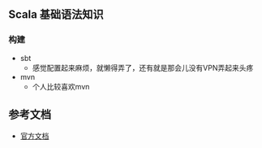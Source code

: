 ## Scala 基础语法知识

### 构建
- sbt
    - 感觉配置起来麻烦，就懒得弄了，还有就是那会儿没有VPN弄起来头疼
- mvn
    - 个人比较喜欢mvn

## 参考文档
- [官方文档](https://docs.scala-lang.org/getting-started/index.html)